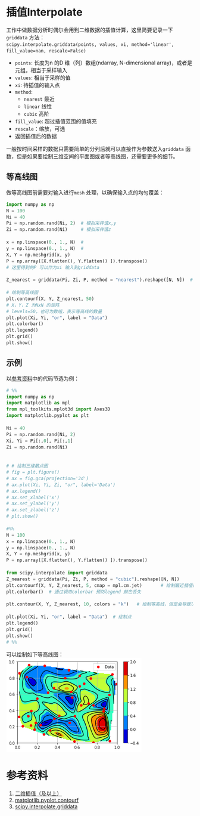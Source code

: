 # 插值Interpolate  

工作中做数据分析时偶尔会用到二维数据的插值计算，这里简要记录一下`griddata` 方法：  
`scipy.interpolate.griddata(points, values, xi, method='linear', fill_value=nan, rescale=False)`  
- `points`: 长度为n 的D 维（列）数组(ndarray, N-dimensional array)，或者是元组。相当于采样输入  
- `values`: 相当于采样的值  
- `xi`: 待插值的输入点  
- `method`: 
  - `nearest` 最近 
  - `linear` 线性 
  - `cubic` 高阶  
- `fill_value`: 超过插值范围的值填充  
- `rescale`：缩放，可选  
- 返回插值后的数据  

一般按时间采样的数据只需要简单的分列后就可以直接作为参数送入`griddata` 函数，但是如果要绘制三维空间的平面图或者等高线图，还需要更多的细节。  

## 等高线图  

做等高线图前需要对输入进行`mesh` 处理，以确保输入点的均匀覆盖：  
```python
import numpy as np
N = 100
Ni = 40
Pi = np.random.rand(Ni, 2)  # 模拟采样值x,y  
Zi = np.random.rand(Ni)     # 模拟采样值z

x = np.linspace(0., 1., N)  # 
y = np.linspace(0., 1., N)  # 
X, Y = np.meshgrid(x, y)
P = np.array([X.flatten(), Y.flatten() ]).transpose()  
# 这里得到的P 可以作为xi 输入到griddata

Z_nearest = griddata(Pi, Zi, P, method = "nearest").reshape([N, N])  # 将得到的输出重新变形成NxN 的矩阵  

# 绘制等高线图
plt.contourf(X, Y, Z_nearest, 50)  
# X，Y，Z 为NxN 的矩阵  
# levels=50，也可为数组，表示等高线的数量 
plt.plot(Xi, Yi, "or", label = "Data")
plt.colorbar()
plt.legend()
plt.grid()
plt.show()
```  

## 示例  

以[参考资料](https://www.osgeo.cn/scientific-python/notebooks_rst/1_Interpolation/2D_Interpolation.html)中的代码节选为例：  
```python
# %%
import numpy as np  
import matplotlib as mpl
from mpl_toolkits.mplot3d import Axes3D
import matplotlib.pyplot as plt

Ni = 40
Pi = np.random.rand(Ni, 2)
Xi, Yi = Pi[:,0], Pi[:,1]
Zi = np.random.rand(Ni)


# # 绘制三维散点图  
# fig = plt.figure()
# ax = fig.gca(projection='3d')
# ax.plot(Xi, Yi, Zi, "or", label='Data')
# ax.legend()
# ax.set_xlabel('x')
# ax.set_ylabel('y')
# ax.set_zlabel('z')
# plt.show()

#%% 
N = 100
x = np.linspace(0., 1., N)
y = np.linspace(0., 1., N)
X, Y = np.meshgrid(x, y)
P = np.array([X.flatten(), Y.flatten() ]).transpose()

from scipy.interpolate import griddata
Z_nearest = griddata(Pi, Zi, P, method = "cubic").reshape([N, N])
plt.contourf(X, Y, Z_nearest, 5, cmap = mpl.cm.jet)       # 绘制最近插值的结果，没有等高线
plt.colorbar()  # 通过调用colorbar 预防legend 颜色丢失   

plt.contour(X, Y, Z_nearest, 10, colors = "k")   # 绘制等高线，但是会导致legend 颜色丢失

plt.plot(Xi, Yi, "or", label = "Data")  # 绘制点
plt.legend()
plt.grid()
plt.show()
# %%
```  

可以绘制如下等高线图：  
![](./img/output.png)


# 参考资料  
1. [二维插值（及以上）](https://www.osgeo.cn/scientific-python/notebooks_rst/1_Interpolation/2D_Interpolation.html)  
2. [matplotlib.pyplot.contourf](https://matplotlib.org/stable/api/_as_gen/matplotlib.pyplot.contourf.html)  
3. [scipy.interpolate.griddata](https://docs.scipy.org/doc/scipy/reference/generated/scipy.interpolate.griddata.html)

